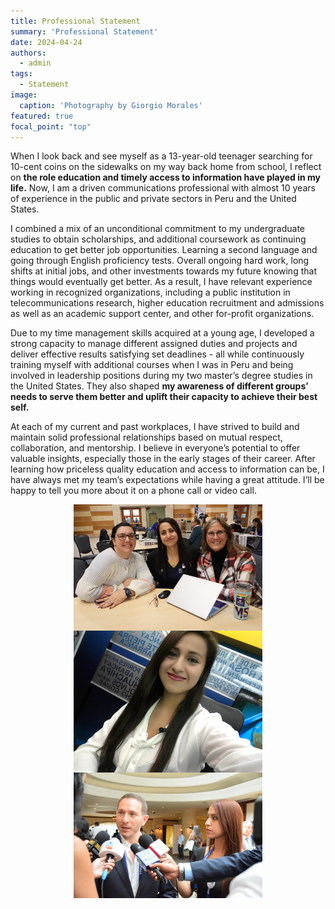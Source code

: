 ```yaml
---
title: Professional Statement
summary: 'Professional Statement'
date: 2024-04-24
authors:
  - admin
tags:
  - Statement
image:
  caption: 'Photography by Giorgio Morales'
featured: true
focal_point: "top"
---
```


When I look back and see myself as a 13-year-old teenager searching for 10-cent coins on the sidewalks on my way back home from school, I reflect on **the role education and timely access to information have played in my life.** Now, I am a driven communications professional with almost 10 years of experience in the public and private sectors in Peru and the United States. 

I combined a mix of an unconditional commitment to my undergraduate studies to obtain scholarships, and additional coursework as continuing education to get better job opportunities. Learning a second language and going through English proficiency tests. Overall ongoing hard work, long shifts at initial jobs, and other investments towards my future knowing that things would eventually get better. As a result, I have relevant experience working in recognized organizations, including a public institution in telecommunications research, higher education recruitment and admissions as well as an academic support center, and other for-profit organizations. 

Due to my time management skills acquired at a young age, I developed a strong capacity to manage different assigned duties and projects and deliver effective results satisfying set deadlines - all while continuously training myself with additional courses when I was in Peru and being involved in leadership positions during my two master’s degree studies in the United States. They also shaped **my awareness of different groups’ needs to serve them better and uplift their capacity to achieve their best self.** 

At each of my current and past workplaces, I have strived to build and maintain solid professional relationships based on mutual respect, collaboration, and mentorship. I believe in everyone’s potential to offer valuable insights, especially those in the early stages of their career. After learning how priceless quality education and access to information can be, I have always met my team’s expectations while having a great attitude. I’ll be happy to tell you more about it on a phone call or video call. 


<div style="display: flex; justify-content: center;">
    <img src="a.jpg" alt="figure" width="60%">
</div>

<div style="display: flex; justify-content: center;">
    <img src="b.jpg" alt="figure" width="60%">
</div>

<div style="display: flex; justify-content: center;">
    <img src="c.jpg" alt="figure" width="60%">
</div>

